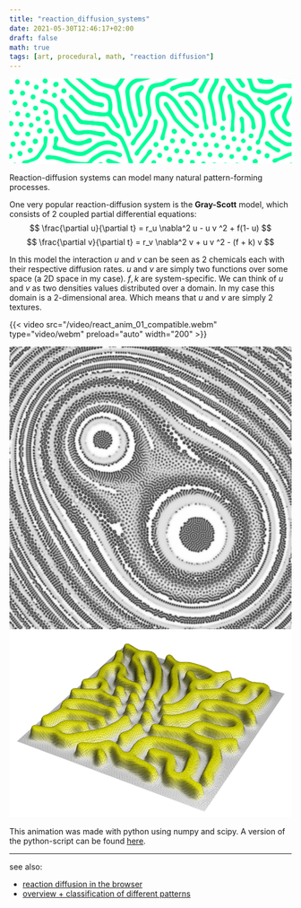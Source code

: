 ```yaml
---
title: "reaction_diffusion_systems"
date: 2021-05-30T12:46:17+02:00
draft: false
math: true
tags: [art, procedural, math, "reaction diffusion"]
---
```


![raction diffusion pattern](/img/reaction_diffusion_crop.svg)

<!-- {{< figure src="/img/reaction_diffusion_crop.svg" title="a typical reaction-diffusion pattern." >}} -->

Reaction-diffusion systems can model many natural pattern-forming processes. 

One very popular reaction-diffusion system is the **Gray-Scott** model, which consists of 2 coupled partial differential equations:
$$ 
    \frac{\partial u}{\partial t} = r_u \nabla^2 u - u v ^2 + f(1- u)
$$
$$
    \frac{\partial v}{\partial t} = r_v \nabla^2 v + u v ^2 - (f + k) v
$$

In this model the interaction $u$ and $v$ can be seen as 2 chemicals each with their respective diffusion rates. $u$ and $v$ are simply two functions over some space (a 2D space in my case). $f, k$ are system-specific. We can think of $u$ and $v$ as two densities values distributed over a domain. In my case this domain is a 2-dimensional area. Which means that $u$ and $v$ are simply 2 textures.

{{< video src="/video/react_anim_01_compatible.webm" type="video/webm" preload="auto" width="200" >}}

![interesting pattern1](/img/little_creatures_800x800.png)
![interesting pattern2](/img/reaction_diffusion_mesh.png)

This animation was made with python using numpy and scipy. A version of the python-script can be found [here](https://github.com/exo-cortex/reaction_diffusion_python/).


---

see also:
- [reaction diffusion in the browser](https://pmneila.github.io/jsexp/grayscott/)
- [overview + classification of different patterns](https://mrob.com/pub/comp/xmorphia/pearson-classes.html)
